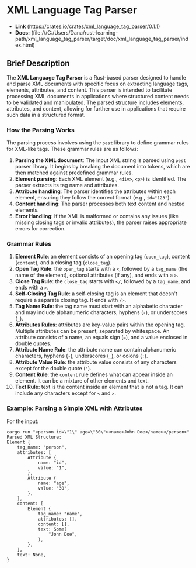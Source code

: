 # XML Language Tag Parser 

- **Link** (https://crates.io/crates/xml_language_tag_parser/0.1.1) 
- **Docs:** (file:///C:/Users/Dana/rust-learning-path/xml_language_tag_parser/target/doc/xml_language_tag_parser/index.html)


## Brief Description
The **XML Language Tag Parser** is a Rust-based parser designed to handle and parse XML documents with specific focus on extracting language tags, elements, attributes, and content. This parser is intended to facilitate processing XML documents in applications where structured content needs to be validated and manipulated. The parsed structure includes elements, attributes, and content, allowing for further use in applications that require such data in a structured format.

### How the Parsing Works

The parsing process involves using the `pest` library to define grammar rules for XML-like tags. These grammar rules are as follows:

1. **Parsing the XML document**: The input XML string is parsed using `pest` parser library. It begins by breaking the document into tokens, which are then matched against predefined grammar rules.
2. **Element parsing**: Each XML element (e.g., `<div>`, `<p>`) is identified. The parser extracts its tag name and attributes.
3. **Attribute handling**: The parser identifies the attributes within each element, ensuring they follow the correct format (e.g., `id="123"`).
4. **Content handling**: The parser processes both text content and nested elements.
5. **Error Handling**: If the XML is malformed or contains any issues (like missing closing tags or invalid attributes), the parser raises appropriate errors for correction.

### Grammar Rules

1. **Element Rule**: an element consists of an opening tag (`open_tag`), content (`content`), and a closing tag (`close_tag`).
2. **Open Tag Rule**: the `open_tag` starts with a `<`, followed by a `tag_name` (the name of the element), optional attributes (if any), and ends with a `>`.
3. **Close Tag Rule**: the `close_tag` starts with `</`, followed by a `tag_name`, and ends with a `>`.
4. **Self-Closing Tag Rule**: a self-closing tag is an element that doesn't require a separate closing tag. It ends with `/>`.
5. **Tag Name Rule**: the tag name must start with an alphabetic character and may include alphanumeric characters, hyphens (`-`), or underscores (`_`).
6. **Attributes Rules**: attributes are key-value pairs within the opening tag. Multiple attributes can be present, separated by whitespace. An attribute consists of a name, an equals sign (`=`), and a value enclosed in double quotes.
7. **Attribute Name Rule**: the attribute name can contain alphanumeric characters, hyphens (`-`), underscores (`_`), or colons (`:`).
8. **Attribute Value Rule**: the attribute value consists of any characters except for the double quote (`"`).
9. **Content Rule**: the `content` rule defines what can appear inside an element. It can be a mixture of other elements and text.
10. **Text Rule**: text is the content inside an element that is not a tag. It can include any characters except for `<` and `>`.

### Example: Parsing a Simple XML with Attributes

For the input:
```
cargo run "<person id=\"1\" age=\"30\"><name>John Doe</name></person>"
Parsed XML Structure:
Element {
    tag_name: "person",
    attributes: [
        Attribute {
            name: "id",
            value: "1",
        },
        Attribute {
            name: "age",
            value: "30",
        },
    ],
    content: [
        Element {
            tag_name: "name",
            attributes: [],
            content: [],
            text: Some(
                "John Doe",
            ),
        },
    ],
    text: None,
}
